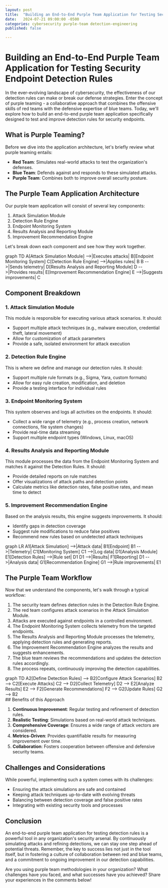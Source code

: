 ```yaml
---
layout: post
title:  "Building an End-to-End Purple Team Application for Testing Security Endpoint Detection Rules"
date:   2024-07-21 09:00:00 -0500
categories: cybersecurity purple-team detection-engineering
published: false

---
```


# Building an End-to-End Purple Team Application for Testing Security Endpoint Detection Rules

In the ever-evolving landscape of cybersecurity, the effectiveness of our detection rules can make or break our defense strategies. Enter the concept of purple teaming - a collaborative approach that combines the offensive skills of red teams with the defensive expertise of blue teams. Today, we'll explore how to build an end-to-end purple team application specifically designed to test and improve detection rules for security endpoints.

## What is Purple Teaming?

Before we dive into the application architecture, let's briefly review what purple teaming entails:

- **Red Team**: Simulates real-world attacks to test the organization's defenses.
- **Blue Team**: Defends against and responds to these simulated attacks.
- **Purple Team**: Combines both to improve overall security posture.

## The Purple Team Application Architecture

Our purple team application will consist of several key components:

1. Attack Simulation Module
2. Detection Rule Engine
3. Endpoint Monitoring System
4. Results Analysis and Reporting Module
5. Improvement Recommendation Engine

Let's break down each component and see how they work together.

<div class="mermaid">
graph TD
    A[Attack Simulation Module] -->|Executes attacks| B[Endpoint Monitoring System]
    C[Detection Rule Engine] -->|Applies rules| B
    B -->|Sends telemetry| D[Results Analysis and Reporting Module]
    D -->|Provides results| E[Improvement Recommendation Engine]
    E -->|Suggests improvements| C
</div>



## Component Breakdown

### 1. Attack Simulation Module

This module is responsible for executing various attack scenarios. It should:
- Support multiple attack techniques (e.g., malware execution, credential theft, lateral movement)
- Allow for customization of attack parameters
- Provide a safe, isolated environment for attack execution

### 2. Detection Rule Engine

This is where we define and manage our detection rules. It should:
- Support multiple rule formats (e.g., Sigma, Yara, custom formats)
- Allow for easy rule creation, modification, and deletion
- Provide a testing interface for individual rules

### 3. Endpoint Monitoring System

This system observes and logs all activities on the endpoints. It should:
- Collect a wide range of telemetry (e.g., process creation, network connections, file system changes)
- Provide real-time data streaming
- Support multiple endpoint types (Windows, Linux, macOS)

### 4. Results Analysis and Reporting Module

This module processes the data from the Endpoint Monitoring System and matches it against the Detection Rules. It should:
- Provide detailed reports on rule matches
- Offer visualizations of attack paths and detection points
- Calculate metrics like detection rates, false positive rates, and mean time to detect

### 5. Improvement Recommendation Engine

Based on the analysis results, this engine suggests improvements. It should:
- Identify gaps in detection coverage
- Suggest rule modifications to reduce false positives
- Recommend new rules based on undetected attack techniques

<div class="mermaid">
graph LR
    A1[Attack Simulation] -->|Attack data| B1[Endpoint]
    B1 -->|Telemetry| C1[Monitoring System]
    C1 -->|Log data| D1[Analysis Module]
    E1[Detection Rules] -->|Rule set| D1
    D1 -->|Results| F1[Reporting]
    D1 -->|Analysis data| G1[Recommendation Engine]
    G1 -->|Rule improvements| E1
</div>

## The Purple Team Workflow

Now that we understand the components, let's walk through a typical workflow:

1. The security team defines detection rules in the Detection Rule Engine.
2. The red team configures attack scenarios in the Attack Simulation Module.
3. Attacks are executed against endpoints in a controlled environment.
4. The Endpoint Monitoring System collects telemetry from the targeted endpoints.
5. The Results Analysis and Reporting Module processes the telemetry, applying detection rules and generating reports.
6. The Improvement Recommendation Engine analyzes the results and suggests enhancements.
7. The blue team reviews the recommendations and updates the detection rules accordingly.
8. The process repeats, continuously improving the detection capabilities.

<div class="mermaid">
graph TD
    A2[Define Detection Rules] --> B2[Configure Attack Scenarios]
    B2 --> C2[Execute Attacks]
    C2 --> D2[Collect Telemetry]
    D2 --> E2[Analyze Results]
    E2 --> F2[Generate Recommendations]
    F2 --> G2[Update Rules]
    G2 --> B2
</div>
## Benefits of this Approach

1. **Continuous Improvement**: Regular testing and refinement of detection rules.
2. **Realistic Testing**: Simulations based on real-world attack techniques.
3. **Comprehensive Coverage**: Ensures a wide range of attack vectors are considered.
4. **Metrics-Driven**: Provides quantifiable results for measuring improvement over time.
5. **Collaboration**: Fosters cooperation between offensive and defensive security teams.

## Challenges and Considerations

While powerful, implementing such a system comes with its challenges:
- Ensuring the attack simulations are safe and contained
- Keeping attack techniques up-to-date with evolving threats
- Balancing between detection coverage and false positive rates
- Integrating with existing security tools and processes

## Conclusion

An end-to-end purple team application for testing detection rules is a powerful tool in any organization's security arsenal. By continuously simulating attacks and refining detections, we can stay one step ahead of potential threats. Remember, the key to success lies not just in the tool itself, but in fostering a culture of collaboration between red and blue teams, and a commitment to ongoing improvement in our detection capabilities.

Are you using purple team methodologies in your organization? What challenges have you faced, and what successes have you achieved? Share your experiences in the comments below!